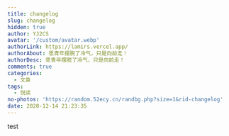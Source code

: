 ```yaml
---
title: changelog
slug: changelog
hidden: true
author: YJ2CS
avatar: '/custom/avatar.webp'
authorLink: https://lamirs.vercel.app/
authorAbout: 愿青年摆脱了冷气，只是向前走！
authorDesc: 愿青年摆脱了冷气，只是向前走！
comments: true
categories:
  - 文章
tags:
  - 悦读
no-photos: 'https://random.52ecy.cn/randbg.php?size=1&rid-changelog'
date: 2020-12-14 21:23:35
---
```

test
